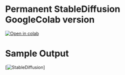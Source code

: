 # Permanent StableDiffusion GoogleColab version
[![Open in colab](https://colab.research.google.com/assets/colab-badge.svg)](https://colab.research.google.com/github/alpha-hexor/stablediffusion_colab/blob/main/sd_colab.ipynb)

# Sample Output
[![StableDiffusion](https://imgur.com/a/iyufTag)]
